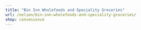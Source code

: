 ```yaml
---
title: "Bin Inn Wholefoods and Speciality Groceries"
url: /nelson/bin-inn-wholefoods-and-speciality-groceries/
shop: convenience
---
```

